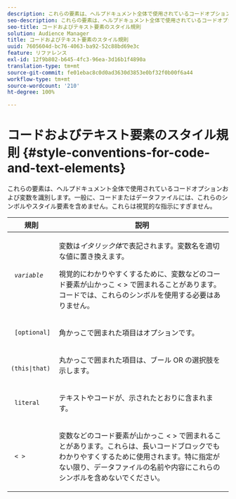 ```yaml
---
description: これらの要素は、ヘルプドキュメント全体で使用されているコードオプションおよび変数を識別します。一般に、コードまたはデータファイルには、これらのシンボルやスタイル要素を含めません。これらは視覚的な指示にすぎません。
seo-description: これらの要素は、ヘルプドキュメント全体で使用されているコードオプションおよび変数を識別します。一般に、コードまたはデータファイルには、これらのシンボルやスタイル要素を含めません。これらは視覚的な指示にすぎません。
seo-title: コードおよびテキスト要素のスタイル規則
solution: Audience Manager
title: コードおよびテキスト要素のスタイル規則
uuid: 7605604d-bc76-4063-ba92-52c88bd69e3c
feature: リファレンス
exl-id: 12f9b802-b645-4fc3-96ea-3d16b1f4890a
translation-type: tm+mt
source-git-commit: fe01ebac8c0d0ad3630d3853e0bf32f0b00f6a44
workflow-type: tm+mt
source-wordcount: '210'
ht-degree: 100%

---
```


# コードおよびテキスト要素のスタイル規則 {#style-conventions-for-code-and-text-elements}

これらの要素は、ヘルプドキュメント全体で使用されているコードオプションおよび変数を識別します。一般に、コードまたはデータファイルには、これらのシンボルやスタイル要素を含めません。これらは視覚的な指示にすぎません。

<table id="table_EBEF9490D90041BD8B7ABE3AF1AF35B6"> 
 <thead> 
  <tr> 
   <th colname="col1" class="entry"> 規則 </th> 
   <th colname="col2" class="entry"> 説明 </th> 
  </tr> 
 </thead>
 <tbody> 
  <tr> 
   <td colname="col1"> <p> <code> <i>variable</i> </code> </p> </td> 
   <td colname="col2"> <p>変数は<i>イタリック体</i>で表記されます。変数名を適切な値に置き換えます。 </p> <p>視覚的にわかりやすくするために、変数などのコード要素が山かっこ &lt; &gt; で囲まれることがあります。コードでは、これらのシンボルを使用する必要はありません。 </p> </td> 
  </tr> 
  <tr> 
   <td colname="col1"> <p> <code> [optional]</code> </p> </td> 
   <td colname="col2"> <p>角かっこで囲まれた項目はオプションです。 </p> </td> 
  </tr> 
  <tr> 
   <td colname="col1"> <p> <code> (this|that) </code> </p> </td> 
   <td colname="col2"> <p>丸かっこで囲まれた項目は、ブール <span class="wintitle">OR</span> の選択肢を示します。 </p> </td> 
  </tr> 
  <tr> 
   <td colname="col1"> <p> <code> literal</code> </p> </td> 
   <td colname="col2"> <p>テキストやコードが、示されたとおりに含まれます。 </p> </td> 
  </tr> 
  <tr> 
   <td colname="col1"> <p> <code> &lt; &gt;</code> </p> </td> 
   <td colname="col2"> <p>変数などのコード要素が山かっこ &lt; &gt; で囲まれることがあります。これらは、長いコードブロックでもわかりやすくするために使用されます。特に指定がない限り、データファイルの名前や内容にこれらのシンボルを含めないでください。 </p> </td> 
  </tr> 
 </tbody> 
</table>
